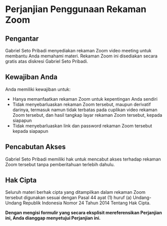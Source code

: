 # Perjanjian Penggunaan Rekaman Zoom

## Pengantar
Gabriel Seto Pribadi menyediakan rekaman Zoom video meeting untuk membantu Anda memahami materi. Rekaman Zoom ini disediakan secara gratis atas diskresi Gabriel Seto Pribadi.

## Kewajiban Anda
Anda memiliki kewajiban untuk:
- Hanya memanfaatkan rekaman Zoom untuk kepentingan Anda sendiri
- Tidak menyebarluaskan rekaman Zoom tersebut, maupun derivatif darinya, termasuk namun tidak terbatas pada cuplikan video rekaman Zoom tersebut, dan hasil tangkap layar rekaman Zoom tersebut, kepada siapapun
- Tidak menyebarluaskan link dan password rekaman Zoom tersebut kepada siapapun

## Pencabutan Akses
Gabriel Seto Pribadi memiliki hak untuk mencabut akses terhadap rekaman Zoom tersebut tanpa pemberitahuan terlebih dahulu.

## Hak Cipta
Seluruh materi berhak cipta yang ditampilkan dalam rekaman Zoom tersebut digunakan sesuai dengan Pasal 44 ayat (1) huruf (a) Undang-Undang Republik Indonesia Nomor 24 Tahun 2014 Tentang Hak Cipta.

**Dengan mengisi formulir yang secara eksplisit mereferensikan Perjanjian ini, Anda dianggap menyetujui Perjanjian ini.**
